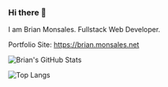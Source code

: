 ### Hi there 👋

I am Brian Monsales. Fullstack Web Developer. 

Portfolio Site: https://brian.monsales.net

![Brian's GitHub Stats](https://github-readme-stats-six-tau-97.vercel.app/api?username=brickgale&show_icons=true&theme=tokyonight&include_all_commits=true&hide=stars)

![Top Langs](https://github-readme-stats-six-tau-97.vercel.app/api/top-langs/?username=brickgale&layout=compact&theme=tokyonight)
